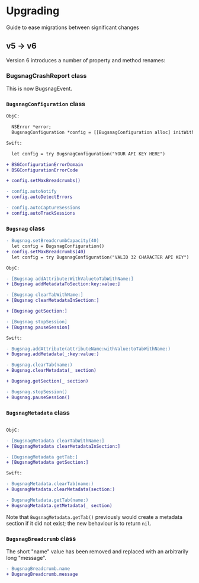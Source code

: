 # Upgrading

Guide to ease migrations between significant changes

## v5 -> v6

Version 6 introduces a number of property and method renames:

### BugsnagCrashReport class

This is now BugsnagEvent.

### `BugsnagConfiguration` class

```diff
ObjC: 

  NSError *error;
  BugsnagConfiguration *config = [[BugsnagConfiguration alloc] initWithApiKey:"YOUR API KEY HERE" error:error];

Swift:

  let config = try BugsnagConfiguration("YOUR API KEY HERE")

+ BSGConfigurationErrorDomain
+ BSGConfigurationErrorCode

+ config.setMaxBreadcrumbs()

- config.autoNotify
+ config.autoDetectErrors

- config.autoCaptureSessions
+ config.autoTrackSessions
```

### `Bugsnag` class

```diff
- Bugsnag.setBreadcrumbCapacity(40)
  let config = BugsnagConfiguration()
+ config.setMaxBreadcrumbs(40)
  let config = try BugsnagConfiguration("VALID 32 CHARACTER API KEY")

ObjC:

- [Bugsnag addAttribute:WithValuetoTabWithName:]
+ [Bugsnag addMetadataToSection:key:value:]

- [Bugsnag clearTabWithName:]
+ [Bugsnag clearMetadataInSection:]

+ [Bugsnag getSection:]

- [Bugsnag stopSession]
+ [Bugsnag pauseSession]

Swift:

- Bugsnag.addAttribute(attributeName:withValue:toTabWithName:)
+ Bugsnag.addMetadata(_:key:value:)

- Bugsnag.clearTab(name:)
+ Bugsnag.clearMetadata(_ section)

+ Bugsnag.getSection(_ section)

- Bugsnag.stopSession()
+ Bugsnag.pauseSession()
```

### `BugsnagMetadata` class

```diff

ObjC: 

- [BugsnagMetadata clearTabWithName:]
+ [BugsnagMetadata clearMetadataInSection:]

- [BugsnagMetadata getTab:]
+ [BugsnagMetadata getSection:]

Swift:

- BugsnagMetadata.clearTab(name:)
+ BugsnagMetadata.clearMetadata(section:)

- BugsnagMetadata.getTab(name:)
+ BugsnagMetadata.getMetadata(_ section)
```

Note that `BugsnagMetadata.getTab()` previously would create a metadata section if it
did not exist; the new behaviour is to return `nil`. 

### `BugsnagBreadcrumb` class

The short "name" value has been removed and replaced with an arbitrarily long "message".

```diff
- BugsnagBreadcrumb.name
+ BugsnagBreadcrumb.message
```
